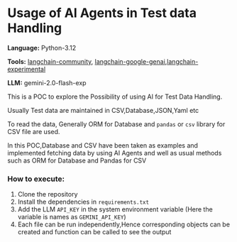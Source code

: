 # Usage of AI Agents in Test data Handling

**Language:** Python-3.12

**Tools:** [langchain-community](https://pypi.org/project/langchain-community/), [langchain-google-genai](https://pypi.org/project/langchain-google-genai/),[langchain-experimental](https://pypi.org/project/langchain-experimental/)

**LLM:** gemini-2.0-flash-exp

This is a POC to explore the Possibility of using AI for Test Data Handling.

Usually Test data are maintained in CSV,Database,JSON,Yaml etc

To read the data, Generally ORM for Database and `pandas` or `csv` library for CSV file are used.

In this POC,Database and CSV have been taken as examples and implemented fetching data by using AI Agents and well as usual methods such as ORM for Database and Pandas for CSV

### **How to execute:**
1. Clone the repository
2. Install the dependencies in `requirements.txt`
3. Add the LLM `API_KEY` in the system environment variable (Here the variable is names as `GEMINI_API_KEY`)
4. Each file can be run independently,Hence corresponding objects can be created and function can be called to see the output